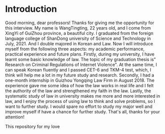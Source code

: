 # Introduction

Good morning, dear professors!
Thanks for giving me the opportunity for this interview. My name is WangTingting, 22 years old, and I come from XingYi of GuiZhou province, a beautiful city. I graduated from the foreign language college of ShanDong university of Science and Technology in July, 2021. And I double majored in Korean and Law. Now I will introduce myself from the following three aspects: my academic performance, practical experience and future plans.
Firstly, during my university, I have learnt some basic knowledge of law. The topic of my graduation thesis is" Research on Criminal Regulations of Internet Violence". At the same time, I can speak Korean fluently and I passed CET-6 and TKM-4 test, which, I think will help me a lot in my future study and research.
Secondly, I had a one-month internship in Guizhou Yongqing Law Firm in August 2018. The experience gave me some idea of how the law works in real life and I felt the authority of the law and strengthened my faith in the law.
Lastly, the systematic study of law in university makes me more and more interested in law, and I enjoy the process of using law to think and solve problems, so I want to further study. I would spare no effort to study my major well and improve myself if have a chance for further study.
That's all, thanks for your attention!

This repository for my love
